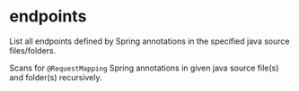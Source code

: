 # endpoints
List all endpoints defined by Spring annotations in the specified java source files/folders.

Scans for `@RequestMapping` Spring annotations in given java source file(s) and folder(s) recursively.
